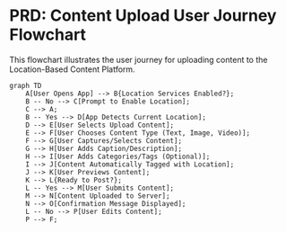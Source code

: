 # PRD: Content Upload User Journey Flowchart

This flowchart illustrates the user journey for uploading content to the Location-Based Content Platform.

```mermaid
graph TD
    A[User Opens App] --> B{Location Services Enabled?};
    B -- No --> C[Prompt to Enable Location];
    C --> A;
    B -- Yes --> D[App Detects Current Location];
    D --> E[User Selects Upload Content];
    E --> F[User Chooses Content Type (Text, Image, Video)];
    F --> G[User Captures/Selects Content];
    G --> H[User Adds Caption/Description];
    H --> I[User Adds Categories/Tags (Optional)];
    I --> J[Content Automatically Tagged with Location];
    J --> K[User Previews Content];
    K --> L{Ready to Post?};
    L -- Yes --> M[User Submits Content];
    M --> N[Content Uploaded to Server];
    N --> O[Confirmation Message Displayed];
    L -- No --> P[User Edits Content];
    P --> F;
